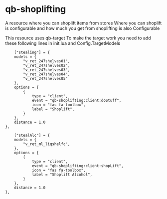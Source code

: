 # qb-shoplifting

A resource where you can shoplift items from stores
Where you can shoplift is configurable and how much you get from shoplifting is also Configurable

This resource uses qb-target
To make the target work you need to add these following lines in init.lua and Config.TargetModels 

	    ["stealing"] = {
        models = {
            "v_ret_247shelves01",
            "v_ret_247shelves02",
            "v_ret_247shelves03",
            "v_ret_247shelves04",
            "v_ret_247shelves05"
        },
        options = {
            {
                type = "client",
                event = "qb-shoplifting:client:doStuff",
                icon = "fas fa-toolbox",
                label = "Shoplift",
            }
        },
        distance = 1.0
    },

	    ["stealAlc"] = {
        models = {
            "v_ret_ml_liqshelfc",
        },
        options = {
            {
                type = "client",
                event = "qb-shoplifting:client:shopLift",
                icon = "fas fa-toolbox",
                label = "Shoplift Alcohol",
            }
        },
        distance = 1.0
    },
        
        
